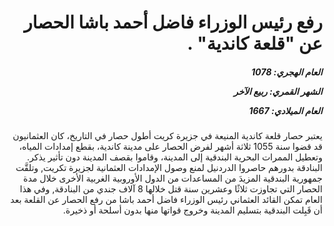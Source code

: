 <h1 dir="rtl">رفع رئيس الوزراء فاضل أحمد باشا الحصار عن "قلعة كاندية" .</h1>

<h5 dir="rtl">العام الهجري:  1078

الشهر القمري: ربيع الآخر

العام الميلادي: 1667</h5>

<p dir="rtl">يعتبر حصار قلعة كاندية المنيعة في جزيرة كريت أطول حصار في التاريخ، كان العثمانيون قد قضوا سنة 1055 ثلاثة أشهر لفرض الحصار على مدينة كاندية، بقطع إمدادات المياه، وتعطيل الممرات البحرية البندقية إلى المدينة، وقاموا بقصف المدينة دون تأثير يذكر. البنادقة بدورهم حاصروا الدردنيل لمنع وصول الإمدادات العثمانية لجزيرة تكريت, وتلقَّت جمهورية البندقية المزيدَ من المساعدات من الدول الأوروبية الغربية الأخرى خلال مدة الحصار التي تجاوزت ثلاثًا وعشرين سنة قتل خلالها 8 آلاف جندي من البنادقة, وفي هذا العام تمكن القائد العثماني رئيس الوزراء فاضل أحمد باشا من رفع الحصار عن القلعة بعد أن قَبِلت البندقية بتسليم المدينة وخروج قواتها منها بدون أسلحة أو ذخيرة.</p></br>
